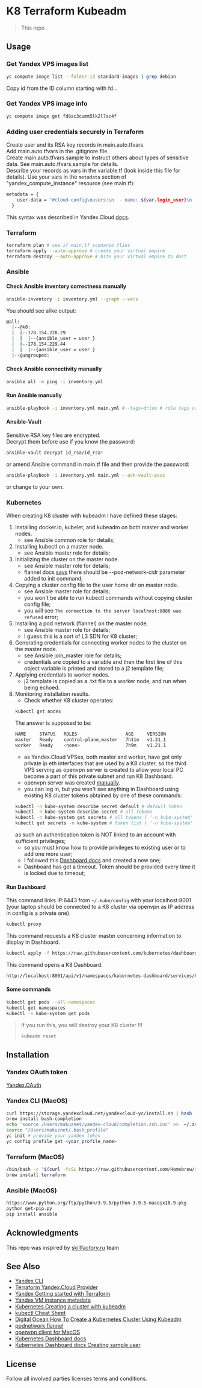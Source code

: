

# K8 Terraform Kubeadm

> This repo .    

## Usage 
### Get Yandex VPS images list
```bash
yc compute image list --folder-id standard-images | grep debian
```
Copy id from the ID column starting with fd...  

### Get Yandex VPS image info
```bash
yc compute image get fd8ac3cvmm5lk2l7ac4f
```
### Adding user credentials securely in Terraform
Create user and its RSA key records in main.auto.tfvars.  
Add main.auto.tfvars in the .gitignore file.  
Create main.auto.tfvars.sample to instruct others about types of sensitive data.
See main.auto.tfvars.sample for details.  
Describe your records as vars in the variable.tf (look inside this file for details).
Use your vars in the `metadata` section of "yandex_compute_instance" resource (see main.tf):
```bash
metadata = {
    user-data = "#cloud-config\nusers:\n  - name: ${var.login_user}\n    groups: sudo\n    shell: /bin/bash\n    sudo: ['ALL=(ALL) NOPASSWD:ALL']\n    ssh-authorized-keys:\n      - ${var.my_ssh_key}"
  }
```   
This syntax was described in Yandex.Cloud [docs](https://cloud.yandex.com/en-ru/docs/compute/concepts/vm-metadata).    

### Terraform
```bash
terraform plan # see if main.tf scenario flies
terraform apply --auto-approve # create your virtual empire
terraform destroy --auto-approve # bite your virtual empire to dust
```
### Ansible
#### Check Ansible inventory correctness manually
```bash
ansible-inventory -i inventory.yml --graph --vars
```
You should see alike output:  
```bash
@all:
  |--@k8:
  |  |--178.154.228.29
  |  |  |--{ansible_user = user }
  |  |--178.154.229.44
  |  |  |--{ansible_user = user }
  |--@ungrouped:
```

#### Check Ansible connectivity manually
```bash
ansible all -m ping -i inventory.yml 
```
#### Run Ansible manually
```bash
ansible-playbook -i inventory.yml main.yml #--tags=drive # role tags can be used see main.yml.
```
#### Ansible-Vault
Sensitive RSA key files are encrypted.  
Decrypt them before use if you know the password:  
```bash
ansible-vault decrypt id_rsa/id_rsa*
```
or amend Ansible command in main.tf file and then provide the password:
```bash
ansible-playbook -i inventory.yml main.yml --ask-vault-pass
```
or change to your own.   

### Kubernetes 
When creating K8 cluster with kubeadm I have defined these stages:
1. Installing docker.io, kubelet, and kubeadm on both master and worker nodes.  
    - see Ansible common role for details;  
2. Installing kubectl on a master node.  
    - see Ansible master role for details;  
3. Initializing the cluster on the master node.  
    - see Ansible master role for details;  
    - flannel docs [says](https://github.com/flannel-io/flannel/blob/master/Documentation/kubernetes.md) there should be --pod-network-cidr parameter added to init command;  
4. Copying a cluster config file to the user home dir on master node.  
    - see Ansible master role for details;  
    - you won't be able to run kubectl commands without copying cluster config file;
    - you will see `The connection to the server localhost:8080 was refused` error;  
5. Installing a pod network (flannel) on the master node.
    - see Ansible master role for details;
    - I guess this is a sort of L3 SDN for K8 cluster;
6. Generating credentials for connecting worker nodes to the cluster on the master node.
    - see Ansible join_master role for details;
    - credentials are copied to a variable and then the first line of this object variable is printed and stored to a j2 template file;
7. Applying credentials to worker nodes.
    - j2 template is copied as a .txt file to a worker node, and run when being echoed. 
8. Monitoring installation results.
    - Check whether K8 cluster operates:
    ```bash
    kubectl get nodes
    ```
    The answer is supposed to be:
    ```bash
    NAME     STATUS   ROLES                  AGE     VERSION
    master   Ready    control-plane,master   7h11m   v1.21.1
    worker   Ready    <none>                 7h9m    v1.21.1
    ```
    - as Yandex.Cloud VPSes, both master and worker, have got only private ip eth interfaces that are used by a K8 cluster, so the third VPS serving as openvpn server is created to allow your local PC become a part of this private subnet and run K8 Dashboard.
    - openvpn server was created [manually](https://cloud.yandex.ru/docs/solutions/routing/openvpn).   
    - you can log in, but you won't see anything in Dashboard using existing K8 cluster tokens obtained by one of these commands:
    ```bash
    kubectl -n kube-system describe secret default # default token
    kubectl -n kube-system describe secret # all tokens
    kubectl -n kube-system get secrets # all tokens ( '-n kube-system' at the beginning)
    kubectl get secrets -n kube-system # token list ( '-n kube-system' at the end)
    ```
    as such an authentication token is NOT linked to an account with sufficient privileges;  
    - so you must know how to provide privileges to existing user or to add one more user;
    - I followed this [Dashboard docs](https://github.com/kubernetes/dashboard/blob/master/docs/user/access-control/creating-sample-user.md) and created a new one;
    - Dashboard has got a timeout. Token should be provided every time it is locked due to timeout; 

#### Run Dashboard
This command links IP:6443 from `~/.kube/config` with your localhost:8001 (your laptop should be connected to a K8 cluster via openvpn as IP address in config is a private one).       
```bash
kubectl proxy
```
This command requests a K8 cluster master concerning information to display in Dashboard.  
```bash
kubectl apply -f https://raw.githubusercontent.com/kubernetes/dashboard/v2.0.0/aio/deploy/recommended.yaml
```
This command opens a K8 Dashboard.  
```bash
http://localhost:8001/api/v1/namespaces/kubernetes-dashboard/services/https:kubernetes-dashboard:/proxy/#/overview?namespace=default
```
#### Some commands
```bash
kubectl get pods --all-namespaces
kubectl get namespaces
kubectl -n kube-system get pods
```
> If you run this, you will destroy your K8 cluster !!!
> ```bash
> kubeadm reset
> ```

## Installation
### Yandex OAuth token
[Yandex.OAuth](https://oauth.yandex.com)

### Yandex CLI (MacOS)
```bash
curl https://storage.yandexcloud.net/yandexcloud-yc/install.sh | bash
brew install bash-completion
echo 'source /Users/makuznet/yandex-cloud/completion.zsh.inc' >>  ~/.zshrc
source "/Users/makuznet/.bash_profile"
yc init # provide your yandex token
yc config profile get <your_profile_name> 
```
### Terraform (MacOS)
```bash
/bin/bash -c "$(curl -fsSL https://raw.githubusercontent.com/Homebrew/install/HEAD/install.sh)"
brew install terraform
```
### Ansible (MacOS)
```bash
https://www.python.org/ftp/python/3.9.5/python-3.9.5-macosx10.9.pkg
python get-pip.py
pip install ansible
```

## Acknowledgments

This repo was inspired by [skillfactory.ru](https://skillfactory.ru/devops#syllabus) team

## See Also
- [Yandex CLI](https://cloud.yandex.com/en-ru/docs/cli/quickstart)
- [Terraform Yandex.Cloud Provider](https://registry.terraform.io/providers/yandex-cloud/yandex/latest/docs)
- [Yandex Getting started with Terraform](https://cloud.yandex.com/en-ru/docs/solutions/infrastructure-management/terraform-quickstart)
- [Yandex VM instance metadata](https://cloud.yandex.com/en-ru/docs/compute/concepts/vm-metadata)
- [Kubernetes Creating a cluster with kubeadm](https://kubernetes.io/docs/setup/production-environment/tools/kubeadm/create-cluster-kubeadm/)
- [kubectl Cheat Sheet](https://kubernetes.io/docs/reference/kubectl/cheatsheet/)
- [Digital Ocean How To Create a Kubernetes Cluster Using Kubeadm](https://www.digitalocean.com/community/tutorials/how-to-create-a-kubernetes-cluster-using-kubeadm-on-ubuntu-18-04)
- [podnetwork flannel](https://github.com/flannel-io/flannel#flannel)
- [openvpn client for MacOS](https://openvpn.net/vpn-server-resources/connecting-to-access-server-with-macos/)
- [Kubernetes Dashboard docs](https://github.com/kubernetes/dashboard/tree/master/docs)
- [Kubernetes Dashboard docs Creating sample user](https://github.com/kubernetes/dashboard/blob/master/docs/user/access-control/creating-sample-user.md)


## License
Follow all involved parties licenses terms and conditions.